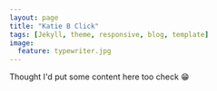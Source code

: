 ```yaml
---
layout: page
title: "Katie B Click"
tags: [Jekyll, theme, responsive, blog, template]
image:
  feature: typewriter.jpg
---
```


Thought I'd put some content here too check 😁 
